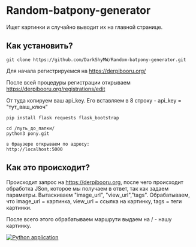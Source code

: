 # Random-batpony-generator
Ищет картинки и случайно выводит их на главной странице.

## Как установить?

```
git clone https://github.com/DarkShyMW/Random-batpony-generator.git
```

Для начала регистрируемся на https://derpibooru.org/

После всей процедуры регистрации открываем https://derpibooru.org/registrations/edit

От туда копируем ваш api_key. Его вставляем в 8 строку - api_key = "тут_ваш_ключ"

```
pip install flask requests flask_bootstrap

cd /путь_до_папки/
python3 pony.git

в браузере открываем по адресу:
http://localhost:5000
```

## Как это происходит?

Происходит запрос на https://derpibooru.org, после чего происходит обработка JSon, которое мы получаем в ответ, так как задаем параметры.
Вытаскиваем "image_url", "view_url","tags".
Обрабатываем, что image_url = картинка, view_url = ссылка на картинку, tags = теги картинки.

После всего этого обрабатываем маршрути выдаем на / - нашу картинку.

[![Python application](https://github.com/DarkShyMW/Random-batpony-generator/actions/workflows/python-app.yml/badge.svg)](https://github.com/DarkShyMW/Random-batpony-generator/actions/workflows/python-app.yml)
